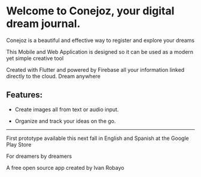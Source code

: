 # Welcome to Conejoz, your digital dream journal.

Conejoz is a beautiful and effective way to register and explore your dreams

This Mobile and Web Application is designed so it can be used as a modern yet simple creative tool

Created with Flutter and powered by Firebase all your information linked directly to the cloud. Dream anywhere

## Features:

- Create images all from text or audio input. 

- Organize and track your ideas on the go.

-------------------------------------------

First prototype available this next fall in English and Spanish at the Google Play Store

For dreamers by dreamers

A free open source app created by Ivan Robayo
